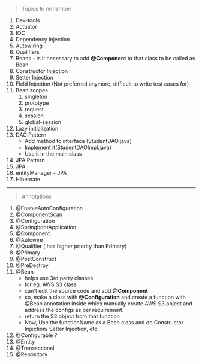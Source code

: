> Topics to remember
1. Dev-tools
2. Actuator
3. IOC
4. Dependency Injection
5. Autowiring
6. Qualifiers
7. Beans - is it necessary to add **@Component** to that class to be called as Bean
8. Constructor Injection
9. Setter Injection 
10. Field Injection (Not preferred anymore, difficult to write test cases for)
11. Bean scopes
     1. singleton
     2. prototype
     3. request
     4. session
     5. global-session
12. Lazy initialization
13. DAO Pattern
     - Add method to interface (StudentDAO.java)
     - Implement it(StudentDAOImpl.java)
     - Use it in the main class
15. JPA Pattern
16. JPA
17. entityManager - JPA
18. Hibernate

--- 

> Annotations

1. @EnableAutoConfiguration
2. @ComponentScan
3. @Configuration
4. @SpringbootApplication
5. @Component
6. @Autowire
7. @Qualifier ( has higher priority than Primary)
8. @Primary
9. @PostConstruct
10. @PreDestroy
11. @Bean
     - helps use 3rd party classes. 
     - for eg. AWS S3 class
     - can't edit the source code and add **@Component**
     - so, make a class with **@Configuration** and create a function with @Bean annotation inside which manually create AWS S3 object and address the configs as per requirement.
     - return the S3 object from that function
     - Now, Use the functionName as a Bean class and do Constructor Injection/ Setter Injection, etc.
12. @Configurable ?
13. @Entity
14. @Transactional
15. @Repository


